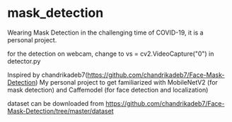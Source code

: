 # mask_detection
Wearing Mask Detection in the challenging time of COVID-19, it is a personal project.

for the detection on webcam, change to vs = cv2.VideoCapture("0") in detector.py

Inspired by chandrikadeb7(https://github.com/chandrikadeb7/Face-Mask-Detection)
My personal project to get familiarized with MobileNetV2 (for mask detection) and Caffemodel (for face detection and localization)

dataset can be downloaded from https://github.com/chandrikadeb7/Face-Mask-Detection/tree/master/dataset

